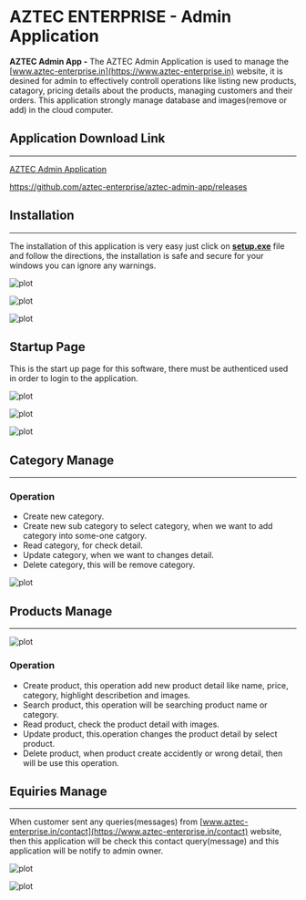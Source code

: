# __AZTEC ENTERPRISE - Admin Application__

__AZTEC Admin App -__ The AZTEC Admin Application is used to manage the [www.aztec-enterprise.in](https://www.aztec-enterprise.in) website, it is desined for admin to effectively controll operations like listing new products, catagory, pricing details about the products, managing customers and their orders. This application strongly manage database and images(remove or add) in the cloud computer.


## Application Download Link
---
[AZTEC Admin Application](https://github.com/aztec-enterprise/aztec-admin-app/releases)

https://github.com/aztec-enterprise/aztec-admin-app/releases


## Installation
---
The installation of this application is very easy just click on __[setup.exe](https://github.com/aztec-enterprise/aztec-admin-app/releases)__ file and follow the directions, the installation is safe and secure for your windows you can ignore any warnings.

![plot](./assets/images/1.png)

![plot](./assets/images/2.png)

![plot](./assets/images/3.png)

## Startup Page
This is the start up page for this software, there must be authenticed used in order to login to the application.

![plot](./assets/images/4.png)

![plot](./assets/images/5.png)

![plot](./assets/images/6.png)

## Category Manage
---
### Operation
* Create new category.
* Create new sub category to select category, when we want to add category into some-one catgory.
* Read category, for check detail.
* Update category, when we want to changes detail.
* Delete category, this will be remove category.

![plot](./assets/images/7.png)

## Products Manage
---
![plot](./assets/images/8.png)
### Operation
* Create product, this operation add new product detail like name, price, category, highlight describetion and images.
* Search product, this operation will be searching product name or category.
* Read product, check the product detail with images.
* Update product, this.operation changes the product detail by select product.
* Delete product, when product create accidently or wrong detail, then will be use this operation.

## Equiries Manage
---
When customer sent any queries(messages) from [www.aztec-enterprise.in/contact](https://www.aztec-enterprise.in/contact) website, then this application will be check this contact query(message) and this application will be notify to admin owner.

![plot](./assets/images/9.png)

![plot](./assets/images/10.png)
